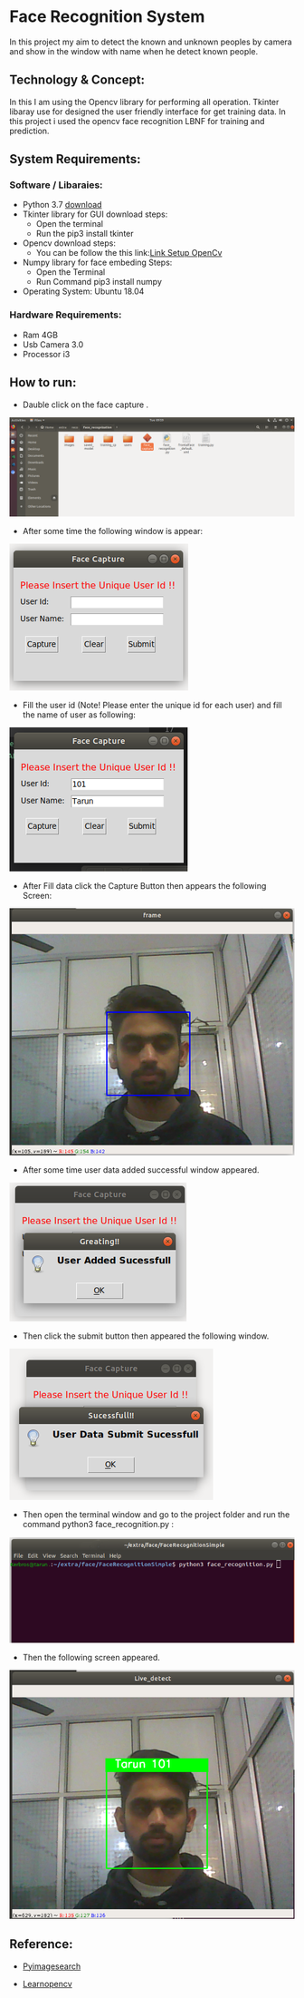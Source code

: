 # Face Recognition System

In this project my aim to detect the known and unknown peoples by camera and show in the window with name when he detect known people.

## Technology & Concept:

In this I am using the Opencv library for performing all operation. Tkinter libaray use for designed the user friendly  interface for get training data. In this project  i  used the opencv face recognition LBNF for training and prediction.

## System Requirements:

### Software / Libaraies:
* Python 3.7 [download](https://www.python.org/downloads/)
* Tkinter library for GUI download steps:
  * Open the terminal
  * Run the pip3 install tkinter
* Opencv download steps:
  * You can be follow the this link:[Link Setup OpenCv](https://docs.opencv.org/3.4/d2/de6/tutorial_py_setup_in_ubuntu.html)
* Numpy library for face embeding Steps:
  * Open the Terminal
  * Run Command pip3 install numpy
* Operating System: Ubuntu 18.04

### Hardware Requirements:
* Ram 4GB
* Usb Camera 3.0
* Processor i3 

## How to run:
* Dauble click on the face capture .

![FirstStep](/FaceRecognitionSimple/images/2.png)

* After some time the following window is appear:

![FirstScreen](/FaceRecognitionSimple/images/3.png)

* Fill the user id (Note! Please enter the unique id for each user) and fill the name of user as following:

![FillData](/FaceRecognitionSimple/images/4.png)

* After Fill data click the Capture Button then appears the following Screen: 

![FrameScreen](/FaceRecognitionSimple/images/7.png)

* After some time user data added successful window appeared.

![Confermationsucess](/FaceRecognitionSimple/images/5.png)

* Then click the submit button then appeared the following window.

![ConfermationSubmitSucess](/FaceRecognitionSimple/images/6.png)

* Then open the terminal window and go to the project folder and run the command python3 face_recognition.py :

![TerminalCmd](/FaceRecognitionSimple/images/1.png)

* Then the following screen appeared.

![TestingScreen](/FaceRecognitionSimple/images/8.png)

## Reference:
* [Pyimagesearch](https://www.pyimagesearch.com) 

* [Learnopencv](https://www.learnopencv.com/amp/)
